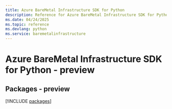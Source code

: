 ```yaml
---
title: Azure BareMetal Infrastructure SDK for Python
description: Reference for Azure BareMetal Infrastructure SDK for Python
ms.date: 04/24/2025
ms.topic: reference
ms.devlang: python
ms.service: baremetalinfrastructure
---
```

# Azure BareMetal Infrastructure SDK for Python - preview
## Packages - preview
[!INCLUDE [packages](baremetal-infrastructure-index.md)]